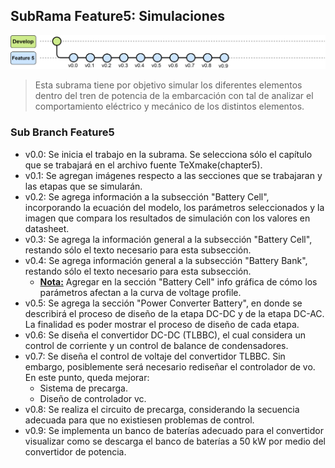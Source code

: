 ## SubRama Feature5: Simulaciones

![Evolución Rama Develop](03_ImagenesRepo/Image_readme.svg)


>Esta subrama tiene por objetivo simular los diferentes elementos dentro del tren de potencia de la embarcación con tal de analizar el comportamiento eléctrico y mecánico de los distintos elementos.

### Sub Branch Feature5
* v0.0: Se inicia el trabajo en la subrama. Se selecciona sólo el capítulo que se trabajará en el archivo fuente TeXmake(chapter5).
* v0.1: Se agregan imágenes respecto a las secciones que se trabajaran y las etapas que se simularán. 
* v0.2: Se agrega información a la subsección "Battery Cell", incorporando la ecuación del modelo, los parámetros seleccionados y la imagen que compara los resultados de simulación con los valores en datasheet.
* v0.3: Se agrega la información general a la subsección "Battery Cell", restando sólo el texto necesario para esta subsección.
* v0.4: Se agrega información general a la subsección "Battery Bank", restando sólo el texto necesario para esta subsección.
    * <ins>**Nota:**</ins> Agregar en la sección "Battery Cell" info gráfica de cómo los parámetros afectan a la curva de voltage profile.
* v0.5: Se agrega la sección "Power Converter Battery", en donde se describirá el proceso de diseño de la etapa DC-DC y de la etapa DC-AC. La finalidad es poder mostrar el proceso de diseño de cada etapa.
* v0.6: Se diseña el convertidor DC-DC (TLBBC), el cual considera un control de corriente y un control de balance de condensadores.
* v0.7: Se diseña el control de voltaje del convertidor TLBBC. Sin embargo, posiblemente será necesario rediseñar el controlador de vo. En este punto, queda mejorar:
    * Sistema de precarga.
    * Diseño de controlador vc.
* v0.8: Se realiza el circuito de precarga, considerando la secuencia adecuada para que no existiesen problemas de control.
* v0.9: Se implementa un banco de baterías adecuado para el convertidor visualizar como se descarga el banco de baterías a 50 kW por medio del convertidor de potencia.


